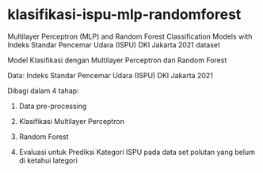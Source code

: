 # klasifikasi-ispu-mlp-randomforest
Multilayer Perceptron (MLP) and Random Forest Classification Models with Indeks Standar Pencemar Udara (ISPU) DKI Jakarta 2021 dataset

Model Klasifikasi dengan Multilayer Perceptron dan Random Forest

Data: Indeks Standar Pencemar Udara (ISPU) DKI Jakarta 2021

Dibagi dalam 4 tahap:
1. Data pre-processing

3. Klasifikasi Multilayer Perceptron
4. Random Forest
5. Evaluasi untuk Prediksi Kategori ISPU pada data set polutan yang belum di ketahui lategori
